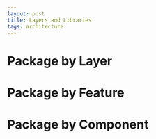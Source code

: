 ```yaml
---
layout: post
title: Layers and Libraries
tags: architecture
---
```




# Package by Layer

# Package by Feature

# Package by Component
